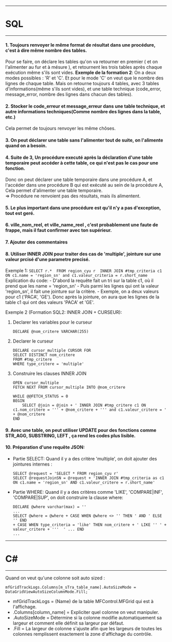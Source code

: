 ***
# SQL
***

#### 1. Toujours renvoyer le même format de résultat dans une procédure, c'est à dire même nombre des tables.
Pour se faire, on déclare les tables qu'on va retourner en premier ( et on l'alimenter au fur et à mésure ),
et retournent les trois tables après chaque exécution même s'ils sont vides.
__Exemple de la formation 2__:
    On a deux modes possibles : 'R' et 'C'. Et pour le mode 'C' on veut que le nombre des lignes de chaque table.
    Mais on retourne toujours 4 tables, avec 3 tables d'informations(même s'ils sont vides), et une table technique (code_error, message_error, nombre des lignes dans chacun des tables).

#### 2.  Stocker le code_erreur et message_erreur dans une table technique, et autre informations techniques(Comme nombre des lignes dans la table, etc.)
Cela permet de toujours renvoyer les même chôses.

#### 3. On peut déclarer une table __sans l'alimenter tout de suite__, on l'alimente quand on a besoin.
#### 4. Suite de 3, Un procédure executé __après__ la déclaration d'une table temporaire peut accéder à cette table, ce qui n'est pas le cas pour une fonction. 
Donc on peut déclarer une table temporaire dans une procédure A, et l'accéder dans une procédure B qui est exécuté au sein de la procédure A, Cela permet d'alimenter une table temporaire.  
    =>  Procédure ne renvoient pas des résultats, mais ils alimentent. 
#### 5. Le plus important dans une procédure est qu'il n'y a pas d'exception, tout est geré.
#### 6. ville_nom_reel, et ville_name_reel , c'est probablement une faute de frappe, mais il faut confirmer avec ton supérieur.
#### 7. Ajouter des commentaires 
#### 8. Utiliser __INNER JOIN__ pour traiter des cas de 'multiple', jointure sur une valeur prcisé d'une parametre precisé.
Exemple 1:
    ```
    SELECT r.* 
    FROM region_cyu r 
    INNER JOIN #tmp_criteria c1 
    ON c1.name = 'region_sn' and c1.valeur_criteria = r.short_name
    ```
    Explication du code:
    - D'abord la requête fait un tri sur la table c1, où il  prend que les name = 'region_sn'
    - Puis parmi les lignes qui ont la valeur 'region_sn', il fait une jointure sur la critère.
    - Exemple, on a deux valeurs pour c1 ('PACA', 'GE'). Donc après la jointure, on aura que les lignes de la table c1 qui 
    ont des valeurs 'PACA' et 'GE'. 

Exemple 2 (Formation SQL2: INNER JOIN + CURSEUR):
1. Declarer les variables pour le curseur
    ```
    DECLARE @nom_critere VARCHAR(255)
    ````
2. Declarer le curseur
    ```
    DECLARE cursor_multiple CURSOR FOR
    SELECT DISTINCT nom_critere
    FROM #tmp_critere
    WHERE type_critere = 'multiple'
    ```

3. Construire les clauses INNER JOIN
    ```
    OPEN cursor_multiple
    FETCH NEXT FROM cursor_multiple INTO @nom_critere
    
    WHILE @@FETCH_STATUS = 0
    BEGIN
        SELECT @join = @join + ' INNER JOIN #tmp_critere c1 ON c1.nom_critere = ''' + @nom_critere + ''' and c1.valeur_critere = ' + @nom_critere
    END
    ```
#### 9. Avec une table, on peut utiliser UPDATE pour des fonctions comme STR_AGG, SUBSTRING, LEFT , ça rend les codes plus lisible.

#### 10. Préparation d'une requête JSON:
- Partie SELECT: Quand il y a des critère 'multiple', on doit ajouter des jointures internes :
    ```
    SELECT @request = 'SELECT * FROM region_cyu r'
    SELECT @requestJoinSN = @request + 'INNER JOIN #tmp_criteria as c1 ON c1.name = 'region_sn' AND c1.valeur_critere = r.short_name' 
    ```
- Partie WHERE: Quand il y a des critères comme 'LIKE', 'COMPARE|INF', 'COMPARE|SUP', on doit construire la clause where:
    ```
    DECLARE @where varchar(max) = ''
    ...
    SELECT @where = @where + CASE WHEN @where <> '' THEN ' AND ' ELSE '' END
    + CASE WHEN type_criteria = 'like' THEN nom_critere + ' LIKE '' ' + valeur_critere + '''  ' ... END
    ...
    ```

***
# C#
***
Quand on veut qu'une colonne soit auto sized :
```
mfGridTrackLogs.Columns[m_sTra_table_name].AutoSizeMode = DataGridViewAutoSizeColumnMode.Fill;
```
- mfGridTrackLogs = (Name) de la table MFControl.MFGrid qui est à l'affichage.
- .Columns[column_name] = Expliciter quel colonne on veut manipuler.
- .AutoSizeMode = Détermine si la colonne modifie automatiquement sa largeur et comment elle définit sa largeur par défaut.
- .Fill = La largeur de colonne s'ajuste afin que les largeurs de toutes les colonnes remplissent exactement la zone d'affichage du contrôle.
